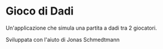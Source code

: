 # Gioco di Dadi

Un'applicazione che simula una partita a dadi tra 2 giocatori.

Sviluppata con l'aiuto di Jonas Schmedtmann
